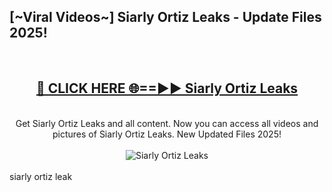 <h2>[~Viral Videos~] Siarly Ortiz Leaks - Update Files 2025!</h2>
<br>
<div align="center">
<h2><a href="https://betterlinks.top/A2PfLJ" rel="nofollow">🔴 CLICK HERE 🌐==►► Siarly Ortiz Leaks</a></h2>
<br>
Get Siarly Ortiz Leaks and all content. Now you can access all videos and pictures of Siarly Ortiz Leaks. New Updated Files 2025!
<br>
<br>
<a href="https://betterlinks.top/A2PfLJ" rel="nofollow" data-target="animated-image.originalLink"><img src="https://i.ibb.co.com/WyWwxjT/player-gif2.gif" alt="Siarly Ortiz Leaks" style="max-width: 100%; display: inline-block;" data-target="animated-image.originalImage"></a>
</div>
<br>
siarly ortiz leak
